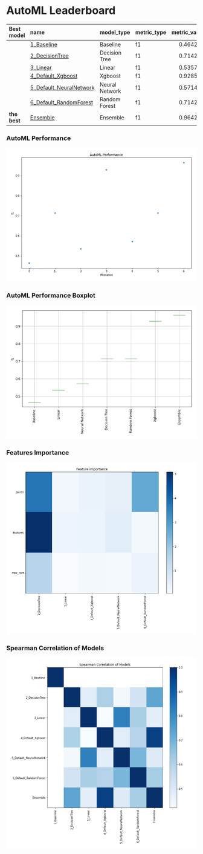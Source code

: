 # AutoML Leaderboard

| Best model   | name                                                         | model_type     | metric_type   |   metric_value |   train_time |
|:-------------|:-------------------------------------------------------------|:---------------|:--------------|---------------:|-------------:|
|              | [1_Baseline](1_Baseline/README.md)                           | Baseline       | f1            |       0.464286 |         1.05 |
|              | [2_DecisionTree](2_DecisionTree/README.md)                   | Decision Tree  | f1            |       0.714286 |        10.15 |
|              | [3_Linear](3_Linear/README.md)                               | Linear         | f1            |       0.535714 |         3.87 |
|              | [4_Default_Xgboost](4_Default_Xgboost/README.md)             | Xgboost        | f1            |       0.928571 |         5.41 |
|              | [5_Default_NeuralNetwork](5_Default_NeuralNetwork/README.md) | Neural Network | f1            |       0.571429 |         1.37 |
|              | [6_Default_RandomForest](6_Default_RandomForest/README.md)   | Random Forest  | f1            |       0.714286 |         4.64 |
| **the best** | [Ensemble](Ensemble/README.md)                               | Ensemble       | f1            |       0.964286 |         0.19 |

### AutoML Performance
![AutoML Performance](ldb_performance.png)

### AutoML Performance Boxplot
![AutoML Performance Boxplot](ldb_performance_boxplot.png)

### Features Importance
![features importance across models](features_heatmap.png)



### Spearman Correlation of Models
![models spearman correlation](correlation_heatmap.png)

